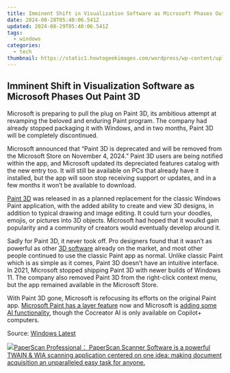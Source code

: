 ```yaml
---
title: Imminent Shift in Visualization Software as Microsoft Phases Out Paint 3D
date: 2024-08-28T05:40:06.541Z
updated: 2024-08-29T05:40:06.541Z
tags:
  - windows
categories:
  - tech
thumbnail: https://static1.howtogeekimages.com/wordpress/wp-content/uploads/2024/08/apps-24206-13510798887047136-091553e4-1a7e-47de-abe2-303132cb6e19-1.jpg
---
```


## Imminent Shift in Visualization Software as Microsoft Phases Out Paint 3D

Microsoft is preparing to pull the plug on Paint 3D, its ambitious attempt at revamping the beloved and enduring Paint program. The company had already stopped packaging it with Windows, and in two months, Paint 3D will be completely discontinued.

 Microsoft announced that “Paint 3D is deprecated and will be removed from the Microsoft Store on November 4, 2024.” Paint 3D users are being notified within the app, and Microsoft updated its depreciated features catalog with the new entry too. It will still be available on PCs that already have it installed, but the app will soon stop receiving support or updates, and in a few months it won’t be available to download.

[Paint 3D](https://unlock-android.techidaily.com/bypassing-google-account-with-vnrom-bypass-for-honor-magic-5-by-drfone-android/) was released in as a planned replacement for the classic Windows Paint application, with the added ability to create and view 3D designs, in addition to typical drawing and image editing. It could turn your doodles, emojis, or pictures into 3D objects. Microsoft had hoped that it woulkd gain popularity and a community of creators would eventually develop around it.

 Sadly for Paint 3D, it never took off. Pro designers found that it wasn’t as powerful as other [3D software](https://android-transfer.techidaily.com/in-2024-how-to-transfer-photos-from-oppo-find-n3-to-laptop-without-usb-drfone-by-drfone-transfer-from-android-transfer-from-android/) already on the market, and most other people continued to use the classic Paint app as normal. Unlike classic Paint which is as simple as it comes, Paint 3D doesn’t have an intuitive interface. In 2021, Microsoft stopped shipping Paint 3D with newer builds of Windows 11\. The company also removed Paint 3D from the right-click context menu, but the app remained available in the Microsoft Store.

 With Paint 3D gone, Microsoft is refocusing its efforts on the original Paint app. [Microsoft Paint has a layer feature](https://facebook-videos.techidaily.com/new-peek-into-past-posts-panel/) now and Microsoft is [adding some AI functionality](https://tech-hub.techidaily.com/resolving-in-transit-issues-in-gpt-conversations/), though the Cocreator AI is only available on Copilot+ computers.

 Source: [Windows Latest](https://www.windowslatest.com/2024/08/10/microsoft-is-killing-off-paint-3d-after-trying-and-failing-to-replace-classic-paint-on-windows-11-10/)

<ins class="adsbygoogle"
     style="display:block"
     data-ad-format="autorelaxed"
     data-ad-client="ca-pub-7571918770474297"
     data-ad-slot="1223367746"></ins>



<ins class="adsbygoogle"
     style="display:block"
     data-ad-client="ca-pub-7571918770474297"
     data-ad-slot="8358498916"
     data-ad-format="auto"
     data-full-width-responsive="true"></ins>



<!-- affiliate ads begin -->
<a href="https://secure.2checkout.com/order/checkout.php?PRODS=37540879&QTY=1&AFFILIATE=108875&CART=1"><img src="https://paperscan.orpalis.com/img/content/You_prefer_to_use.png" border="0">PaperScan Professional： PaperScan Scanner Software is a powerful TWAIN & WIA scanning application centered on one idea: making document acquisition an unparalleled easy task for anyone.</a>
<!-- affiliate ads end -->